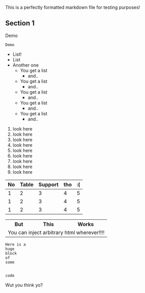 <!-- TITLE: Testing CI CD -->

This is a perfectly formatted markdown file for testing purposes!

## Section 1

Demo

`Demo`

* List!
* List
* Another one
    * You get a list
        * and..
    * You get a list
        * and..
    * You get a list
        * and..
    * You get a list
        * and..
    * You get a list
        * and..

1. look here
1. look here
1. look here
1. look here
1. look here
1. look here
1. look here
1. look here
1. look here

| No | Table | Support | tho | :( |
|----|-------|---------|-----|----|
| 1 | 2 | 3 | 4 | 5 |
| 1 | 2 | 3 | 4 | 5 |
| 1 | 2 | 3 | 4 | 5 |

<table>
<tr>
<th>But</th>
<th>This</th>
<th>Works</th>
</tr>
<tr>
<td colspan="3">
You can inject arbitrary html wherever!!!!
</td>
</tr>
</table>

    Here is a
    huge
    block
    of
    some 
     
     
    code


Wut you think yo?
